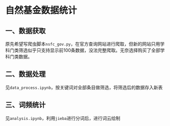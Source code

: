 # 自然基金数据统计

## 一、数据获取

原先希望写爬虫脚本`nsfc_gov.py`，在官方查询网站进行爬取，但新的网站只用学科门类筛选似乎只支持显示前100条数据，没法完整爬取。无奈选择购买了全部学科门类数据。



## 二、数据处理

见```data_process.ipynb```，按关键词对全部条目做筛选，将筛选后的数据存入新表



## 三、词频统计

见```analysis.ipynb```，利用```jieba```进行分词后，进行词云绘制
